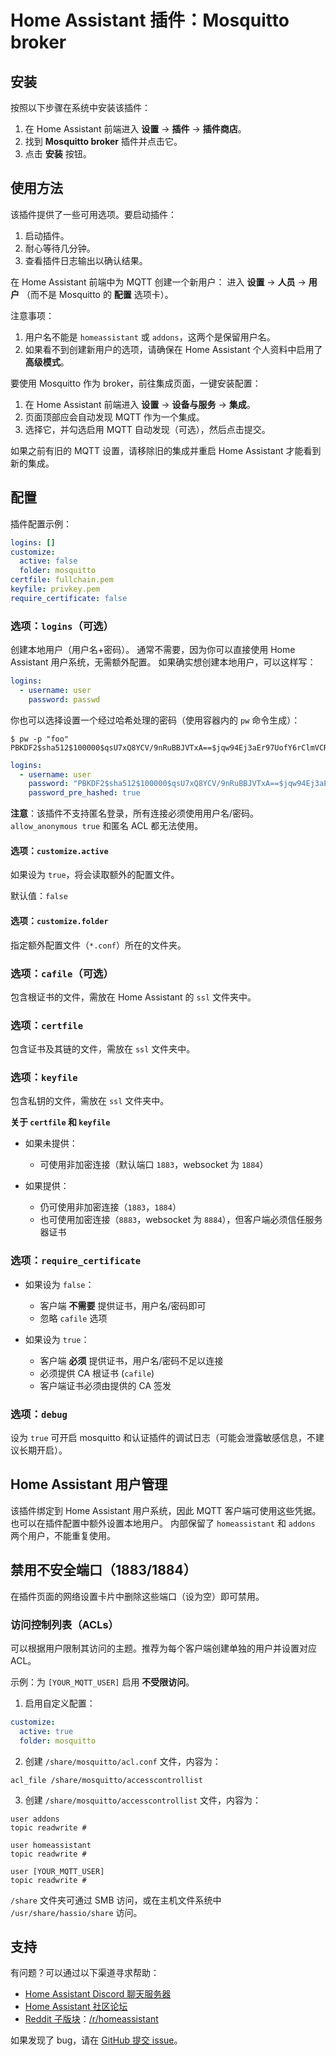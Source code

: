 # Home Assistant 插件：Mosquitto broker

## 安装

按照以下步骤在系统中安装该插件：

1. 在 Home Assistant 前端进入 **设置** -> **插件** -> **插件商店**。
2. 找到 **Mosquitto broker** 插件并点击它。
3. 点击 **安装** 按钮。

## 使用方法

该插件提供了一些可用选项。要启动插件：

1. 启动插件。
2. 耐心等待几分钟。
3. 查看插件日志输出以确认结果。

在 Home Assistant 前端中为 MQTT 创建一个新用户：
进入 **设置** -> **人员** -> **用户** （而不是 Mosquitto 的 **配置** 选项卡）。

注意事项：

1. 用户名不能是 `homeassistant` 或 `addons`，这两个是保留用户名。
2. 如果看不到创建新用户的选项，请确保在 Home Assistant 个人资料中启用了 **高级模式**。

要使用 Mosquitto 作为 broker，前往集成页面，一键安装配置：

1. 在 Home Assistant 前端进入 **设置** -> **设备与服务** -> **集成**。
2. 页面顶部应会自动发现 MQTT 作为一个集成。
3. 选择它，并勾选启用 MQTT 自动发现（可选），然后点击提交。

如果之前有旧的 MQTT 设置，请移除旧的集成并重启 Home Assistant 才能看到新的集成。

## 配置

插件配置示例：

```yaml
logins: []
customize:
  active: false
  folder: mosquitto
certfile: fullchain.pem
keyfile: privkey.pem
require_certificate: false
```

### 选项：`logins`（可选）

创建本地用户（用户名+密码）。
通常不需要，因为你可以直接使用 Home Assistant 用户系统，无需额外配置。
如果确实想创建本地用户，可以这样写：

```yaml
logins:
  - username: user
    password: passwd
```

你也可以选择设置一个经过哈希处理的密码（使用容器内的 `pw` 命令生成）：

```console
$ pw -p "foo"
PBKDF2$sha512$100000$qsU7xQ8YCV/9nRuBBJVTxA==$jqw94Ej3aEr97UofY6rClmVCRkTdDiubQW0A6ZYmUI+pZjW9Hax+2w2FeYB3y5ut1SliB7+HAwIl2iONLKkohw==
```

```yaml
logins:
  - username: user
    password: "PBKDF2$sha512$100000$qsU7xQ8YCV/9nRuBBJVTxA==$jqw94Ej3aEr97UofY6rClmVCRkTdDiubQW0A6ZYmUI+pZjW9Hax+2w2FeYB3y5ut1SliB7+HAwIl2iONLKkohw=="
    password_pre_hashed: true
```

**注意**：该插件不支持匿名登录，所有连接必须使用用户名/密码。`allow_anonymous true` 和匿名 ACL 都无法使用。

#### 选项：`customize.active`

如果设为 `true`，将会读取额外的配置文件。

默认值：`false`

#### 选项：`customize.folder`

指定额外配置文件（`*.conf`）所在的文件夹。

### 选项：`cafile`（可选）

包含根证书的文件，需放在 Home Assistant 的 `ssl` 文件夹中。

### 选项：`certfile`

包含证书及其链的文件，需放在 `ssl` 文件夹中。

### 选项：`keyfile`

包含私钥的文件，需放在 `ssl` 文件夹中。

**关于 `certfile` 和 `keyfile`**

* 如果未提供：

  * 可使用非加密连接（默认端口 `1883`，websocket 为 `1884`）
* 如果提供：

  * 仍可使用非加密连接（`1883`，`1884`）
  * 也可使用加密连接（`8883`，websocket 为 `8884`），但客户端必须信任服务器证书

### 选项：`require_certificate`

* 如果设为 `false`：

  * 客户端 **不需要** 提供证书，用户名/密码即可
  * 忽略 `cafile` 选项

* 如果设为 `true`：

  * 客户端 **必须** 提供证书，用户名/密码不足以连接
  * 必须提供 CA 根证书 (`cafile`)
  * 客户端证书必须由提供的 CA 签发

### 选项：`debug`

设为 `true` 可开启 mosquitto 和认证插件的调试日志（可能会泄露敏感信息，不建议长期开启）。

## Home Assistant 用户管理

该插件绑定到 Home Assistant 用户系统，因此 MQTT 客户端可使用这些凭据。
也可以在插件配置中额外设置本地用户。
内部保留了 `homeassistant` 和 `addons` 两个用户，不能重复使用。

## 禁用不安全端口（1883/1884）

在插件页面的网络设置卡片中删除这些端口（设为空）即可禁用。

### 访问控制列表（ACLs）

可以根据用户限制其访问的主题。推荐为每个客户端创建单独的用户并设置对应 ACL。

示例：为 `[YOUR_MQTT_USER]` 启用 **不受限访问**。

1. 启用自定义配置：

```yaml
customize:
  active: true
  folder: mosquitto
```

2. 创建 `/share/mosquitto/acl.conf` 文件，内容为：

```text
acl_file /share/mosquitto/accesscontrollist
```

3. 创建 `/share/mosquitto/accesscontrollist` 文件，内容为：

```text
user addons
topic readwrite #

user homeassistant
topic readwrite #

user [YOUR_MQTT_USER]
topic readwrite #
```

`/share` 文件夹可通过 SMB 访问，或在主机文件系统中 `/usr/share/hassio/share` 访问。

## 支持

有问题？可以通过以下渠道寻求帮助：

* [Home Assistant Discord 聊天服务器][discord]
* [Home Assistant 社区论坛][forum]
* [Reddit 子版块][reddit]：[/r/homeassistant][reddit]

如果发现了 bug，请在 [GitHub 提交 issue][issue]。

[discord]: https://discord.gg/c5DvZ4e
[forum]: https://community.home-assistant.io
[issue]: https://github.com/home-assistant/addons/issues
[reddit]: https://reddit.com/r/homeassistant
[repository]: https://github.com/hassio-addons/repository
[mosquitto]: https://mosquitto.org/


